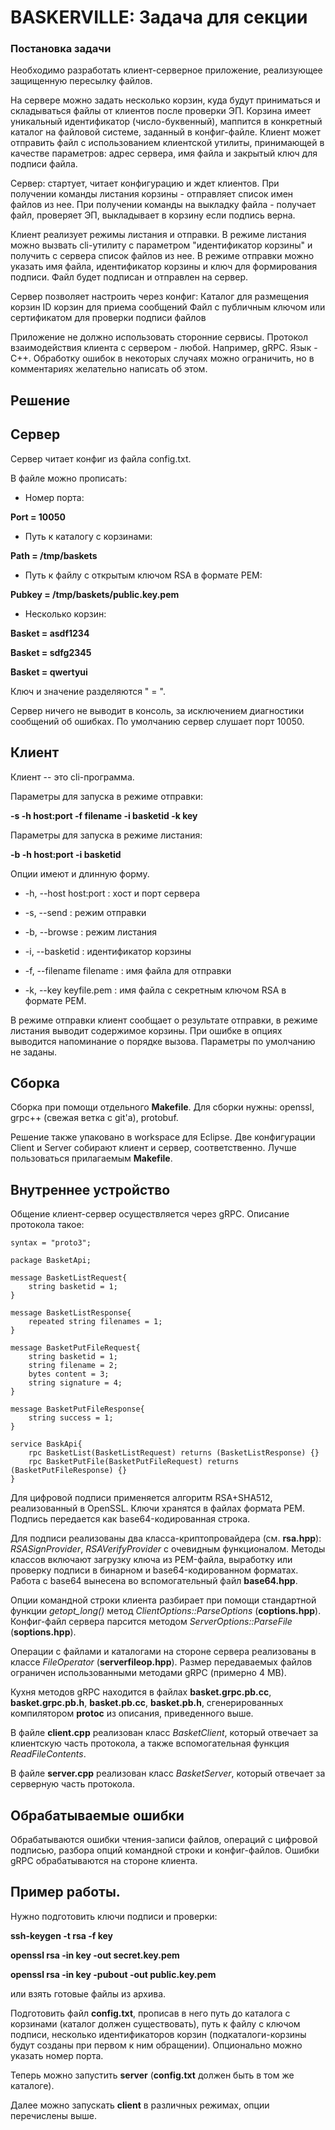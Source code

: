 # BASKERVILLE: Задача для секции

### Постановка задачи

Необходимо разработать клиент-серверное приложение, реализующее защищенную
пересылку файлов.

На сервере можно задать несколько корзин, куда будут приниматься и складываться
 файлы от клиентов после проверки ЭП. Корзина имеет уникальный идентификатор
 (число-буквенный), маппится в конкретный каталог на файловой системе, заданный
  в конфиг-файле. Клиент может отправить файл с использованием клиентской
  утилиты, принимающей в качестве параметров: адрес сервера, имя файла
  и закрытый ключ для подписи файла.

Сервер: стартует, читает конфигурацию и ждет клиентов.
При получении команды листания корзины - отправляет список имен файлов из нее.
При получении команды на выкладку файла - получает файл, проверяет ЭП,
выкладывает в корзину если подпись верна.

Клиент реализует режимы листания и отправки. В режиме листания можно вызвать
cli-утилиту с параметром "идентификатор корзины" и получить с сервера список
файлов из нее. В режиме отправки можно указать имя файла, идентификатор корзины
и ключ для формирования подписи. Файл будет подписан и отправлен на сервер.

Сервер позволяет настроить через конфиг:
Каталог для размещения корзин
ID корзин для приема сообщений
Файл с публичным ключом или сертификатом для проверки подписи файлов

Приложение не должно использовать сторонние сервисы.
Протокол взаимодействия клиента с сервером - любой. Например, gRPC. Язык - С++.
Обработку ошибок в некоторых случаях можно ограничить, но в комментариях
 желательно написать об этом.

## Решение

## Сервер

Сервер читает конфиг из файла config.txt.

В файле можно прописать:
* Номер порта:

**Port = 10050**

* Путь к каталогу с корзинами:

**Path = /tmp/baskets**

* Путь к файлу с открытым ключом RSA в формате PEM:

**Pubkey = /tmp/baskets/public.key.pem**

* Несколько корзин:

**Basket = asdf1234**

**Basket = sdfg2345**

**Basket = qwertyui**

Ключ и значение разделяются " = ".

Сервер ничего не выводит в консоль, за исключением диагностики сообщений
об ошибках.
По умолчанию сервер слушает порт 10050.

## Клиент

Клиент -- это cli-программа.

Параметры для запуска в режиме отправки:

**-s -h host:port -f filename -i basketid -k key**

Параметры для запуска в режиме листания:

**-b -h host:port -i basketid**

Опции имеют и длинную форму.

* -h, --host host:port : хост и порт сервера

* -s, --send : режим отправки

* -b, --browse : режим листания

* -i, --basketid : идентификатор корзины

* -f, --filename filename : имя файла для отправки

* -k, --key keyfile.pem : имя файла с секретным ключом RSA в формате PEM.

В режиме отправки клиент сообщает о результате отправки, в режиме листания
выводит содержимое корзины.
При ошибке в опциях выводится напоминание о порядке вызова. Параметры
по умолчанию не заданы.

## Сборка

Сборка при помощи отдельного **Makefile**.
Для сборки нужны: openssl, grpc++ (свежая ветка с git'а), protobuf.

Решение также упаковано в workspace для Eclipse.
Две конфигурации Client и Server собирают клиент и сервер, соответственно.
Лучше пользоваться прилагаемым **Makefile**.

## Внутреннее устройство

Общение клиент-сервер осуществляется через gRPC. Описание протокола такое:

```
syntax = "proto3";

package BasketApi;

message BasketListRequest{
	string basketid = 1;
}

message BasketListResponse{
	repeated string filenames = 1;
}

message BasketPutFileRequest{
	string basketid = 1;
	string filename = 2;
	bytes content = 3;
	string signature = 4;
}

message BasketPutFileResponse{
	string success = 1;
}

service BaskApi{
	rpc BasketList(BasketListRequest) returns (BasketListResponse) {}
	rpc BasketPutFile(BasketPutFileRequest) returns (BasketPutFileResponse) {}
}
```
Для цифровой подписи применяется алгоритм RSA+SHA512, реализованный в OpenSSL.
Ключи хранятся в файлах формата PEM. Подпись передается как
base64-кодированная строка.

Для подписи реализованы два класса-криптопровайдера (см. **rsa.hpp**):
_RSASignProvider_, _RSAVerifyProvider_ с очевидным функционалом. Методы классов
включают загрузку ключа из PEM-файла, выработку или проверку подписи в бинарном
и base64-кодированном форматах.
Работа с base64 вынесена во вспомогательный файл **base64.hpp**.

Опции командной строки клиента разбирает при помощи стандартной функции
_getopt_long()_
метод _ClientOptions::ParseOptions_ (**coptions.hpp**). Конфиг-файл сервера
 парсится
методом _ServerOptions::ParseFile_ (**soptions.hpp**).

Операции с файлами и каталогами на стороне сервера реализованы в классе
_FileOperator_
(**serverfileop.hpp**). Размер передаваемых файлов ограничен использованными
методами gRPC (примерно 4 MB).

Кухня методов gRPC  находится в файлах
**basket.grpc.pb.cc**,  **basket.grpc.pb.h**, **basket.pb.cc**,
 **basket.pb.h**, сгенерированных компилятором **protoc** из описания,
 приведенного выше.

В файле **client.cpp** реализован класс _BasketClient_, который отвечает
 за клиентскую часть протокола,
а также вспомогательная функция _ReadFileContents_.

В файле **server.cpp** реализован класс  _BasketServer_, который отвечает
за серверную часть протокола.

## Обрабатываемые ошибки

Обрабатываются ошибки чтения-записи файлов, операций с цифровой подписью,
разбора опций командной строки и конфиг-файлов. Ошибки gRPC обрабатываются
на стороне клиента.

## Пример работы.

Нужно подготовить ключи подписи и проверки:

**ssh-keygen -t rsa -f key**

**openssl rsa -in key -out secret.key.pem**

**openssl rsa -in key -pubout -out public.key.pem**

или взять готовые файлы из архива.

Подготовить файл **config.txt**, прописав в него путь до каталога с корзинами
(каталог должен существовать), путь к файлу с ключом подписи, несколько
идентификаторов
корзин (подкаталоги-корзины будут созданы при первом к ним
обращении). Опционально можно указать номер порта.

Теперь можно запустить **server** (**config.txt** должен быть в том же каталоге).

Далее можно запускать **client** в различных режимах, опции перечислены выше.